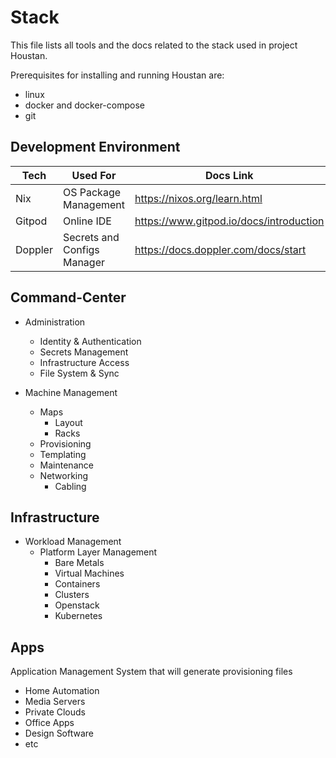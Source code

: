 # Stack

This file lists all tools and the docs related to the stack used in project Houstan.

Prerequisites for installing and running Houstan are:
   - linux
   - docker and docker-compose
   - git

## Development Environment

| Tech | Used For | Docs Link |
| --- | --- | --- |
| Nix | OS Package Management | https://nixos.org/learn.html |
| Gitpod| Online IDE | https://www.gitpod.io/docs/introduction |
| Doppler | Secrets and Configs Manager | https://docs.doppler.com/docs/start |


## Command-Center

  - Administration
    - Identity & Authentication
    - Secrets Management
    - Infrastructure Access
    - File System & Sync
    
  - Machine Management
    - Maps
      - Layout
      - Racks
    - Provisioning
    - Templating
    - Maintenance
    - Networking
      - Cabling

  
## Infrastructure

- Workload Management
  - Platform Layer Management
    - Bare Metals
    - Virtual Machines
    - Containers
    - Clusters
    - Openstack
    - Kubernetes

## Apps

Application Management System that will generate provisioning files 

- Home Automation
- Media Servers
- Private Clouds
- Office Apps
- Design Software
- etc
